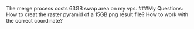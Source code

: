 The merge process costs 63GB swap area on my vps.
###My Questions:
How to creat the raster pyramid of a 15GB png result file?
How to work with the correct coordinate?
